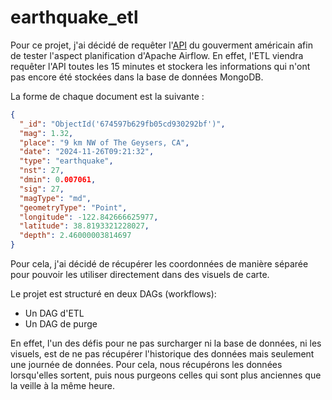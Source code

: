 # earthquake_etl

Pour ce projet, j'ai décidé de requêter l'[API](https://earthquake.usgs.gov/fdsnws/event/1/) du gouverment américain afin de tester l'aspect planification d'Apache Airflow. En effet, l'ETL viendra requêter l'API toutes les 15 minutes et stockera les informations qui n'ont pas encore été stockées dans la base de données MongoDB.

La forme de chaque document est la suivante : 

```json
{
  "_id": "ObjectId('674597b629fb05cd930292bf')",
  "mag": 1.32,
  "place": "9 km NW of The Geysers, CA",
  "date": "2024-11-26T09:21:32",
  "type": "earthquake",
  "nst": 27,
  "dmin": 0.007061,
  "sig": 27,
  "magType": "md",
  "geometryType": "Point",
  "longitude": -122.842666625977,
  "latitude": 38.8193321228027,
  "depth": 2.46000003814697
}
```

Pour cela, j'ai décidé de récupérer les coordonnées de manière séparée pour pouvoir les utiliser directement dans des visuels de carte.

Le projet est structuré en deux DAGs (workflows):
* Un DAG d'ETL
* Un DAG de purge

En effet, l'un des défis pour ne pas surcharger ni la base de données, ni les visuels, est de ne pas récupérer l'historique des données mais seulement une journée de données. Pour cela, nous récupérons les données lorsqu'elles sortent, puis nous purgeons celles qui sont plus anciennes que la veille à la même heure.